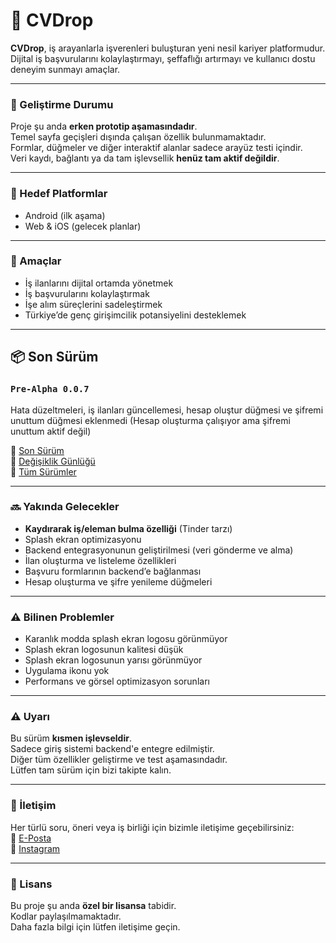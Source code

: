 # 💼 CVDrop

**CVDrop**, iş arayanlarla işverenleri buluşturan yeni nesil kariyer platformudur. Dijital iş başvurularını kolaylaştırmayı, şeffaflığı artırmayı ve kullanıcı dostu deneyim sunmayı amaçlar.

---

### 🚧 Geliştirme Durumu

Proje şu anda **erken prototip aşamasındadır**.  
Temel sayfa geçişleri dışında çalışan özellik bulunmamaktadır.  
Formlar, düğmeler ve diğer interaktif alanlar sadece arayüz testi içindir.  
Veri kaydı, bağlantı ya da tam işlevsellik **henüz tam aktif değildir**.

---

### 📱 Hedef Platformlar

- Android (ilk aşama)  
- Web & iOS (gelecek planlar)

---

### 🧪 Amaçlar

- İş ilanlarını dijital ortamda yönetmek  
- İş başvurularını kolaylaştırmak  
- İşe alım süreçlerini sadeleştirmek  
- Türkiye’de genç girişimcilik potansiyelini desteklemek

---

## 📦 Son Sürüm

### `Pre-Alpha 0.0.7`  
Hata düzeltmeleri, iş ilanları güncellemesi, hesap oluştur düğmesi ve şifremi unuttum düğmesi eklenmedi (Hesap oluşturma çalışıyor ama şifremi unuttum aktif değil)

🔗 [Son Sürüm](https://github.com/tmturk2010/cvdrop.net/releases/tag/v0.0.7)  
🔗 [Değişiklik Günlüğü](https://github.com/tmturk2010/cvdrop.net/blob/main/CHANGELOG.md)  
🔗 [Tüm Sürümler](https://github.com/tmturk2010/cvdrop.net/releases)

---

### 🔜 Yakında Gelecekler

- **Kaydırarak iş/eleman bulma özelliği** (Tinder tarzı)  
- Splash ekran optimizasyonu  
- Backend entegrasyonunun geliştirilmesi (veri gönderme ve alma)  
- İlan oluşturma ve listeleme özellikleri  
- Başvuru formlarının backend’e bağlanması  
- Hesap oluşturma ve şifre yenileme düğmeleri

---

### ⚠️ Bilinen Problemler

- Karanlık modda splash ekran logosu görünmüyor  
- Splash ekran logosunun kalitesi düşük  
- Splash ekran logosunun yarısı görünmüyor  
- Uygulama ikonu yok  
- Performans ve görsel optimizasyon sorunları

---

### ⚠️ Uyarı

Bu sürüm **kısmen işlevseldir**.  
Sadece giriş sistemi backend'e entegre edilmiştir.  
Diğer tüm özellikler geliştirme ve test aşamasındadır.  
Lütfen tam sürüm için bizi takipte kalın.

---

### 📩 İletişim

Her türlü soru, öneri veya iş birliği için bizimle iletişime geçebilirsiniz:  
📧 [E-Posta](mailto:cvdropnet@gmail.com)  
📸 [Instagram](https://www.instagram.com/cvdropnet)

---

### 📄 Lisans

Bu proje şu anda **özel bir lisansa** tabidir.  
Kodlar paylaşılmamaktadır.  
Daha fazla bilgi için lütfen iletişime geçin.
